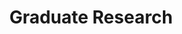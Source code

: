 ---
layout: project
title: "Graduate Research"
displayName: "Research"
disp: "False"
description: "Graduate Research"
header-img: "img/home-bg.jpg"
category: research
---